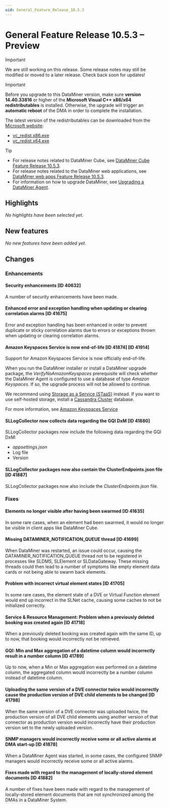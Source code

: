 ```yaml
---
uid: General_Feature_Release_10.5.3
---
```


# General Feature Release 10.5.3 – Preview

> [!IMPORTANT]
> We are still working on this release. Some release notes may still be modified or moved to a later release. Check back soon for updates!

> [!IMPORTANT]
>
> Before you upgrade to this DataMiner version, make sure **version 14.40.33816** or higher of the **Microsoft Visual C++ x86/x64 redistributables** is installed. Otherwise, the upgrade will trigger an **automatic reboot** of the DMA in order to complete the installation.
>
> The latest version of the redistributables can be downloaded from the [Microsoft website](https://learn.microsoft.com/en-us/cpp/windows/latest-supported-vc-redist?view=msvc-170#latest-microsoft-visual-c-redistributable-version):
>
> - [vc_redist.x86.exe](https://aka.ms/vs/17/release/vc_redist.x86.exe)
> - [vc_redist.x64.exe](https://aka.ms/vs/17/release/vc_redist.x64.exe)

> [!TIP]
>
> - For release notes related to DataMiner Cube, see [DataMiner Cube Feature Release 10.5.3](xref:Cube_Feature_Release_10.5.3).
> - For release notes related to the DataMiner web applications, see [DataMiner web apps Feature Release 10.5.3](xref:Web_apps_Feature_Release_10.5.3).
> - For information on how to upgrade DataMiner, see [Upgrading a DataMiner Agent](xref:Upgrading_a_DataMiner_Agent).

## Highlights

*No highlights have been selected yet.*

## New features

*No new features have been added yet.*

## Changes

### Enhancements

#### Security enhancements [ID 40632]

<!-- 40632: MR 10.6.0 - FR 10.5.3 -->

A number of security enhancements have been made.

#### Enhanced error and exception handling when updating or clearing correlation alarms [ID 41675]

<!-- MR 10.5.0 - FR 10.5.3 -->

Error and exception handling has been enhanced in order to prevent duplicate or sticky correlation alarms due to errors or exceptions thrown when updating or clearing correlation alarms.

#### Amazon Keyspaces Service is now end-of-life [ID 41874] [ID 41914]

<!-- MR 10.5.0 [CU0] - FR 10.5.3 -->

Support for Amazon Keyspaces Service is now officially end-of-life.

When you run the DataMiner installer or install a DataMiner upgrade package, the *VerifyNoAmazonKeyspaces* prerequisite will check whether the DataMiner Agent is configured to use a database of type *Amazon Keyspaces*. If so, the upgrade process will not be allowed to continue.

We recommend using [Storage as a Service (STaaS)](xref:STaaS) instead. If you want to use self-hosted storage, install a [Cassandra Cluster](xref:Cassandra_database) database.

For more information, see [Amazon Keyspaces Service](xref:Amazon_Keyspaces_Service)

#### SLLogCollector now collects data regarding the GQI DxM [ID 41880]

<!-- MR 10.5.0 - FR 10.5.3 -->

SLLogCollector packages now include the following data regarding the GQI DxM:

- *appsettings.json*
- Log file
- Version

#### SLLogCollector packages now also contain the ClusterEndpoints.json file [ID 41887]

<!-- MR 10.4.0 [CU12] - FR 10.5.3 -->

SLLogCollector packages now also include the *ClusterEndpoints.json* file.

### Fixes

#### Elements no longer visible after having been swarmed [ID 41635]

<!-- MR 10.5.0 - FR 10.5.3 -->
<!-- Not added to MR 10.5.0 -->

In some rare cases, when an element had been swarmed, it would no longer be visible in client apps like DataMiner Cube.

#### Missing DATAMINER_NOTIFICATION_QUEUE thread [ID 41699]

<!-- MR 10.4.0 [CU12] - FR 10.5.3 -->

When DataMiner was restarted, an issue could occur, causing the DATAMINER_NOTIFICATION_QUEUE thread not to be registered in processes like SLDMS, SLElement or SLDataGateway. These missing threads could then lead to a number of symptoms like empty element data cards or not being able to swarm back elements.

#### Problem with incorrect virtual element states [ID 41705]

<!-- MR 10.4.0 [CU12] - FR 10.5.3 -->

In some rare cases, the element state of a DVE or Virtual Function element would end up incorrect in the SLNet cache, causing some caches to not be initialized correctly.

#### Service & Resource Management: Problem when a previously deleted booking was created again [ID 41718]

<!-- MR 10.4.0 [CU12] - FR 10.5.3 -->

When a previously deleted booking was created again with the same ID, up to now, that booking would incorrectly not be retrieved.

#### GQI: Min and Max aggregation of a datetime column would incorrectly result in a number column [ID 41789]

<!-- MR 10.5.0 - FR 10.5.3 -->

Up to now, when a Min or Max aggregation was performed on a datetime column, the aggregated column would incorrectly be a number column instead of datetime column.

#### Uploading the same version of a DVE connector twice would incorrectly cause the production version of DVE child elements to be changed [ID 41798]

<!-- MR 10.4.0 [CU12] - FR 10.5.3 -->

When the same version of a DVE connector was uploaded twice, the production version of all DVE child elements using another version of that connector as production version would incorrectly have their production version set to the newly uploaded version.

#### SNMP managers would incorrectly receive some or all active alarms at DMA start-up [ID 41878]

<!-- MR 10.4.0 [CU12] - FR 10.5.3 -->

When a DataMiner Agent was started, in some cases, the configured SNMP managers would incorrectly receive some or all active alarms.

#### Fixes made with regard to the management of locally-stored element documents [ID 41882]

<!-- MR 10.5.0 - FR 10.5.3 -->

A number of fixes have been made with regard to the management of locally-stored element documents that are not synchronized among the DMAs in a DataMiner System.
